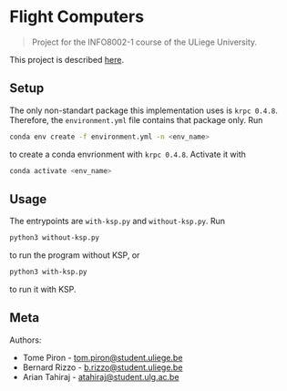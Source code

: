 # Flight Computers

> Project for the INFO8002-1 course of the ULiege University.

This project is described [here](https://github.com/glouppe/info8002-large-scale-data-systems/tree/master/project).

## Setup

The only non-standart package this implementation uses is `krpc 0.4.8`. Therefore, the `environment.yml` file contains that package only. Run 
```sh
conda env create -f environment.yml -n <env_name>
```
to create a conda envrionment with `krpc 0.4.8`. Activate it with
```sh
conda activate <env_name>
```

## Usage 

The entrypoints are `with-ksp.py` and `without-ksp.py`. Run
```sh
python3 without-ksp.py
```
to run the program without KSP, or
```sh
python3 with-ksp.py
```
to run it with KSP.

## Meta
Authors: 
- Tome Piron - tom.piron@student.uliege.be
- Bernard Rizzo - b.rizzo@student.uliege.be
- Arian Tahiraj - atahiraj@student.ulg.ac.be
